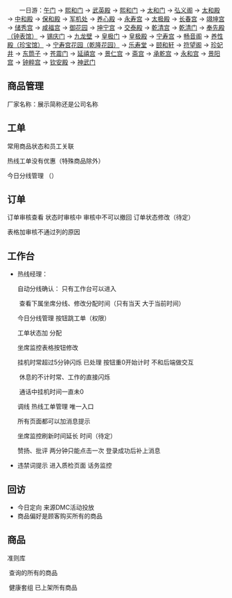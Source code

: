 　　一日游：[午门](https://www.meet99.com/jingdian-ForbiddenCity-1985.html) → [熙和门](https://www.meet99.com/jingdian-ForbiddenCity-2014.html) → [武英殿](https://www.meet99.com/jingdian-ForbiddenCity-2022.html) → [熙和门](https://www.meet99.com/jingdian-ForbiddenCity-2014.html) → [太和门](https://www.meet99.com/jingdian-ForbiddenCity-1988.html) → [弘义阁](https://www.meet99.com/jingdian-ForbiddenCity-1990.html) → [太和殿](https://www.meet99.com/jingdian-ForbiddenCity-1.html) → [中和殿](https://www.meet99.com/jingdian-ForbiddenCity-2.html) → [保和殿](https://www.meet99.com/jingdian-ForbiddenCity-3.html) → [军机处](https://www.meet99.com/jingdian-ForbiddenCity-27855.html) → [养心殿](https://www.meet99.com/jingdian-ForbiddenCity-2024.html) → [永寿宫](https://www.meet99.com/jingdian-ForbiddenCity-1991.html) → [太极殿](https://www.meet99.com/jingdian-ForbiddenCity-2030.html) → [长春宫](https://www.meet99.com/jingdian-ForbiddenCity-2032.html) → [翊坤宫](https://www.meet99.com/jingdian-ForbiddenCity-2031.html) → [储秀宫](https://www.meet99.com/jingdian-ForbiddenCity-1978.html) → [咸福宫](https://www.meet99.com/jingdian-ForbiddenCity-2033.html) → [御花园](https://www.meet99.com/jingdian-ForbiddenCity-8.html) → [坤宁宫](https://www.meet99.com/jingdian-ForbiddenCity-7.html) → [交泰殿](https://www.meet99.com/jingdian-ForbiddenCity-6.html) → [乾清宫](https://www.meet99.com/jingdian-ForbiddenCity-5.html) → [乾清门](https://www.meet99.com/jingdian-ForbiddenCity-4.html) → [奉先殿（钟表馆）](https://www.meet99.com/jingdian-ForbiddenCity-1984.html) → [锡庆门](https://www.meet99.com/jingdian-ForbiddenCity-2034.html) → [九龙壁](https://www.meet99.com/jingdian-ForbiddenCity-2035.html) → [皇极门](https://www.meet99.com/jingdian-ForbiddenCity-2036.html) → [皇极殿](https://www.meet99.com/jingdian-ForbiddenCity-2037.html) → [宁寿宫](https://www.meet99.com/jingdian-ForbiddenCity-2038.html) → [畅音阁](https://www.meet99.com/jingdian-ForbiddenCity-1983.html) → [养性殿（珍宝馆）](https://www.meet99.com/jingdian-ForbiddenCity-1982.html) → [宁寿宫花园（乾隆花园）](https://www.meet99.com/jingdian-ForbiddenCity-28058.html) → [乐寿堂](https://www.meet99.com/jingdian-ForbiddenCity-2040.html) → [颐和轩](https://www.meet99.com/jingdian-ForbiddenCity-1981.html) → [符望阁](https://www.meet99.com/jingdian-ForbiddenCity-28038.html) → [珍妃井](https://www.meet99.com/jingdian-ForbiddenCity-1980.html) → [东筒子](https://www.meet99.com/jingdian-ForbiddenCity-28118.html) → [苍震门](https://www.meet99.com/jingdian-ForbiddenCity-28044.html) → [延禧宫](https://www.meet99.com/jingdian-ForbiddenCity-2027.html) → [景仁宫](https://www.meet99.com/jingdian-ForbiddenCity-2029.html) → [斋宫](https://www.meet99.com/jingdian-ForbiddenCity-2025.html) → [承乾宫](https://www.meet99.com/jingdian-ForbiddenCity-2028.html) → [永和宫](https://www.meet99.com/jingdian-ForbiddenCity-2026.html) → [景阳宫](https://www.meet99.com/jingdian-ForbiddenCity-1979.html) → [钟粹宫](https://www.meet99.com/jingdian-ForbiddenCity-10.html) → [钦安殿](https://www.meet99.com/jingdian-ForbiddenCity-28043.html) → [神武门](https://www.meet99.com/jingdian-ForbiddenCity-1986.html)























## 商品管理

厂家名称：展示简称还是公司名称

## 工单

常用商品状态和员工关联

热线工单没有优惠（特殊商品除外）

今日分线管理   （）

## 订单

订单审核查看    状态时审核中   审核中不可以撤回   订单状态修改（待定）

表格加审核不通过列的原因

## 工作台

- 热线经理：

    自动分线确认： 只有工作台可以进入

    ​	查看下属坐席分线、修改分配时间（只有当天  大于当前时间）

    今日分线管理   按钮跳工单（权限）

    工单状态加   分配

    坐席监控表格按钮修改

    挂机时常超过5分钟闪烁  已处理  按钮重0开始计时   不和后端做交互

    ​	休息的不计时常、工作的直接闪烁   

    ​	通话中挂机时间一直未0

    调线   热线工单管理    唯一入口

    所有页面都可以加消息提示

    坐席监控刷新时间延长 时间（待定）

    赞扬、批评  两分钟只能点击一次   登录成功后补上消息   

- 违禁词提示   进入质检页面 话务监控

## 回访

- 今日定向    来源DMC活动投放
- 商品偏好是顾客购买所有的商品

## 商品

准则库

​	查询的所有的商品

​	健康套组 已上架所有商品

















































